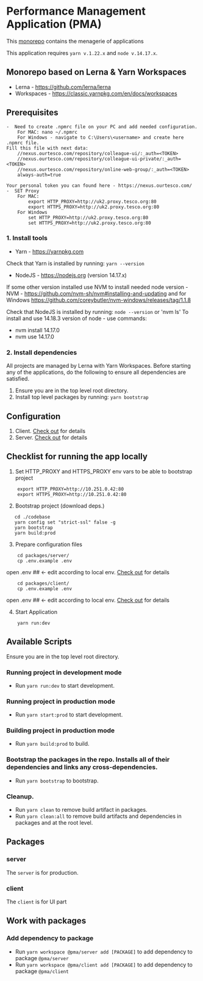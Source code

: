 # Performance Management Application (PMA)

This [monorepo](https://danluu.com/monorepo/) contains the menagerie of
applications

This application requires `yarn v.1.22.x` and `node v.14.17.x`.

## Monorepo based on Lerna & Yarn Workspaces

- Lerna - https://github.com/lerna/lerna
- Workspaces - https://classic.yarnpkg.com/en/docs/workspaces

## Prerequisites

    -  Need to create .npmrc file on your PC and add needed configuration.
        For MAC: nano ~/.npmrc
        For Windows - navigate to C:\Users\<username> and create here .npmrc file.
    Fill this file with next data:
        //nexus.ourtesco.com/repository/colleague-ui/:_auth=<TOKEN>
        //nexus.ourtesco.com/repository/colleague-ui-private/:_auth=<TOKEN>
        //nexus.ourtesco.com/repository/online-web-group/:_auth=<TOKEN>
        always-auth=true

    Your personal token you can found here - https://nexus.ourtesco.com/
    -  SET Proxy
        For MAC:
            export HTTP_PROXY=http://uk2.proxy.tesco.org:80
            export HTTPS_PROXY=http://uk2.proxy.tesco.org:80
        For Windows
            set HTTP_PROXY=http://uk2.proxy.tesco.org:80
            set HTTPS_PROXY=http://uk2.proxy.tesco.org:80

### 1. Install tools

- Yarn - https://yarnpkg.com

Check that Yarn is installed by running: `yarn --version`

- NodeJS - https://nodejs.org (version 14.17.x)

If some other version installed use NVM to install needed node version
-NVM - https://github.com/nvm-sh/nvm#installing-and-updating and for Windows https://github.com/coreybutler/nvm-windows/releases/tag/1.1.8

Check that NodeJS is installed by running: `node --version` or 'nvm ls'
To install and use 14.18.3 version of node - use commands:

- nvm install 14.17.0
- nvm use 14.17.0

### 2. Install dependencies

All projects are managed by Lerna with Yarn Workspaces. Before
starting any of the applications, do the following to ensure all
dependencies are satisfied.

1.  Ensure you are in the top level root directory.
2.  Install top level packages by running: `yarn bootstrap`

## Configuration

1. Client. [Check out](codebase/packages/client/README.md#L9) for details
2. Server. [Check out](codebase/packages/server/README.md#L3) for details

## Checklist for running the app locally

1. Set HTTP_PROXY and HTTPS_PROXY env vars to be able to bootstrap project

```
    export HTTP_PROXY=http://10.251.0.42:80
    export HTTPS_PROXY=http://10.251.0.42:80
```

2. Bootstrap project (download deps.)

```
   cd ./codebase
   yarn config set "strict-ssl" false -g
   yarn bootstrap
   yarn build:prod
```

3. Prepare configuration files

```
    cd packages/server/
    cp .env.example .env
```

open .env ## <- edit according to local env. [Check out](codebase/packages/client/README.md#L23) for details

```
    cd packages/client/
    cp .env.example .env
```

open .env ## <- edit according to local env. [Check out](codebase/packages/server/README.md#L25) for details

4. Start Application

```
    yarn run:dev
```

## Available Scripts

Ensure you are in the top level root directory.

### Running project in development mode

- Run `yarn run:dev` to start development.

### Running project in production mode

- Run `yarn start:prod` to start development.

### Building project in production mode

- Run `yarn build:prod` to build.

### Bootstrap the packages in the repo. Installs all of their dependencies and links any cross-dependencies.

- Run `yarn bootstrap` to bootstrap.

### Cleanup.

- Run `yarn clean` to remove build artifact in packages.
- Run `yarn clean:all` to remove build artifacts and dependencies in packages and at the root level.

## Packages

### server

The `server` is for production.

### client

The `client` is for UI part

## Work with packages

### Add dependency to package

- Run `yarn workspace @pma/server add [PACKAGE]` to add dependency to package `@pma/server`
- Run `yarn workspace @pma/client add [PACKAGE]` to add dependency to package `@pma/client`

